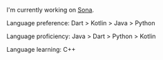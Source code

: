 I'm currently working on [Sona](https://github.com/cervonwong/sona-flutter).

Language preference: Dart > Kotlin > Java > Python

Language proficiency: Java > Dart > Python > Kotlin

Language learning: C++
